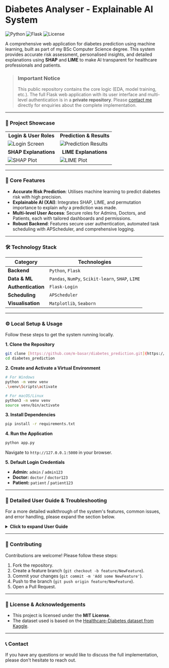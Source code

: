 # Diabetes Analyser - Explainable AI System
<p align="left">
  <img alt="Python" src="https://img.shields.io/badge/Python-3.8+-blue?logo=python&logoColor=white">
  <img alt="Flask" src="https://img.shields.io/badge/Flask-2.0-black?logo=flask&logoColor=white">
  <img alt="License" src="https://img.shields.io/badge/License-MIT-green">
</p>

A comprehensive web application for diabetes prediction using machine learning, built as part of my BSc Computer Science degree. This system provides accurate risk assessment, personalised insights, and detailed explanations using **SHAP** and **LIME** to make AI transparent for healthcare professionals and patients.

> ### **Important Notice**
> This public repository contains the core logic (EDA, model training, etc.). The full Flask web application with its user interface and multi-level authentication is in a **private repository**. Please [contact me](#-contact) directly for enquiries about the complete implementation.

---

### 📸 Project Showcase

<table>
  <tr>
    <td align="center"><strong>Login & User Roles</strong></td>
    <td align="center"><strong>Prediction & Results</strong></td>
  </tr>
  <tr>
    <td><img src="https://github.com/user-attachments/assets/27d29c3b-0e82-437d-a218-3e39b6a3bb1a" alt="Login Screen"></td>
    <td><img src="https://github.com/user-attachments/assets/585849a8-1568-424d-9b13-8488162a8c3b" alt="Prediction Results"></td>
  </tr>
  <tr>
    <td align="center"><strong>SHAP Explanations</strong></td>
    <td align="center"><strong>LIME Explanations</strong></td>
  </tr>
  <tr>
    <td><img src="https://github.com/user-attachments/assets/0d55dd2f-ea5f-4571-824a-3f3a5b5efc7c" alt="SHAP Plot"></td>
    <td><img src="https://github.com/user-attachments/assets/a1fba249-9c37-486d-b507-98b8b79b94c2" alt="LIME Plot"></td>
  </tr>
</table>

---

### 🚀 Core Features

- **Accurate Risk Prediction**: Utilises machine learning to predict diabetes risk with high precision.
- **Explainable AI (XAI)**: Integrates SHAP, LIME, and permutation importance to explain *why* a prediction was made.
- **Multi-level User Access**: Secure roles for Admins, Doctors, and Patients, each with tailored dashboards and permissions.
- **Robust Backend**: Features secure user authentication, automated task scheduling with APScheduler, and comprehensive logging.

---

### 🛠️ Technology Stack

| Category             | Technologies                                            |
| -------------------- | ------------------------------------------------------- |
| **Backend** | `Python`, `Flask`                                       |
| **Data & ML** | `Pandas`, `NumPy`, `Scikit-learn`, `SHAP`, `LIME`       |
| **Authentication** | `Flask-Login`                                           |
| **Scheduling** | `APScheduler`                                           |
| **Visualisation** | `Matplotlib`, `Seaborn`                                 |

---

### ⚙️ Local Setup & Usage

Follow these steps to get the system running locally.

**1. Clone the Repository**
```bash
git clone [https://github.com/m-basar/diabetes_prediction.git](https://github.com/m-basar/diabetes_prediction.git)
cd diabetes_prediction
```

**2. Create and Activate a Virtual Environment**
```bash
# For Windows
python -m venv venv
.\venv\Scripts\activate

# For macOS/Linux
python3 -m venv venv
source venv/bin/activate
```

**3. Install Dependencies**
```bash
pip install -r requirements.txt
```

**4. Run the Application**
```bash
python app.py
```
Navigate to `http://127.0.0.1:5000` in your browser.

**5. Default Login Credentials**
- **Admin:** `admin` / `admin123`
- **Doctor:** `doctor` / `doctor123`
- **Patient:** `patient` / `patient123`

---

### 📖 Detailed User Guide & Troubleshooting

For a more detailed walkthrough of the system's features, common issues, and error handling, please expand the section below.

<details>
<summary><b>Click to expand User Guide</b></summary>
  
### Using the System

1.  **Login**: Use the provided test credentials for Admin, Doctor, or Patient roles.
2.  **Navigation**: The main dashboard provides a system overview. Use the navigation menu to access features specific to your user role.
3.  **Making Predictions**: Input patient data in the form, click "Predict", and view the detailed risk assessment and explanations.
4.  **Understanding Results**: The system provides probability scores and uses SHAP/LIME to show feature importance. Red indicators suggest factors that increase risk, while green indicators suggest factors that decrease it.
5.  **Viewing Visualizations**: The Exploratory Data Analysis (EDA) section contains interactive plots.

### Troubleshooting

1.  **Common Issues**:
    -   If the application doesn't start, ensure all dependencies from `requirements.txt` are correctly installed in your virtual environment.
    -   Check if port `5000` is available on your system.
    -   Verify you are using Python 3.8 or higher.
2.  **Error Handling**:
    -   Check the `logs` directory for detailed error messages.
    -   Ensure file permissions are correctly set in the project directory.
3.  **Support**:
    -   For technical issues, first consult the logs.
    -   For access issues, contact the system administrator.
    -   For clinical questions, please consult with qualified healthcare professionals.

> **Disclaimer**: This system is designed for educational and research purposes and is not a substitute for professional medical advice.

</details>

---

### 🤝 Contributing

Contributions are welcome! Please follow these steps:
1.  Fork the repository.
2.  Create a feature branch (`git checkout -b feature/NewFeature`).
3.  Commit your changes (`git commit -m 'Add some NewFeature'`).
4.  Push to the branch (`git push origin feature/NewFeature`).
5.  Open a Pull Request.

---

### 📜 License & Acknowledgements

- This project is licensed under the **MIT License**.
- The dataset used is based on the [Healthcare-Diabetes dataset from Kaggle](https://www.kaggle.com/datasets/nanditapore/healthcare-diabetes).

---

### 📞 Contact

If you have any questions or would like to discuss the full implementation, please don't hesitate to reach out.
